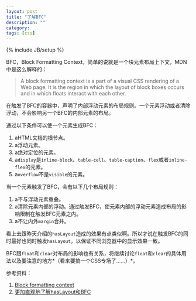 ```yaml
---
layout: post
title: "了解BFC"
description: ""
category: 
tags: [css]
---
```

{% include JB/setup %}

BFC，Block Formatting Context，简单的说就是一个块元素布局上下文，MDN中是这么解释的：

> A block formatting context is a part of a visual CSS rendering of a Web page. It is the region in which the layout of block boxes occurs and in which floats interact with each other.

在触发了BFC的容器中，声明了内部浮动元素的布局规则。一个元素浮动或者清除浮动，不会影响另一个BFC的内部元素的布局。

通过以下条件可以使一个元素生成BFC：

1. aHTML文档的根节点。
2. a浮动元素。
3. a绝对定位的元素。
4. a`display`是`inline-block`、`table-cell`、`table-caption`、`flex`或者`inline-flex`的元素。
5. a`overflow`不是`visible`的元素。

当一个元素触发了BFC，会有以下几个布局规则：

1. a不与浮动元素重叠。
2. a清除元素内部的浮动。通过触发BFC，使元素内部的浮动元素造成布局的影响限制在触发BFC元素之内。
3. a不让内外`margin`合并。

看上去跟昨天介绍的`hasLayout`造成的效果有点类似啊。所以才说在触发BFC的同时最好也同时触发`hasLayout`，以保证不同浏览器中的显示效果一致。

BFC跟`float`和`clear`对布局的影响也有关系，将继续讨论`float`和`clear`的具体用法以及要注意的地方*（看来要搞一个CSS专场了……）*。

参考资料：

1. [Block formatting context](https://developer.mozilla.org/en-US/docs/Web/CSS/block_formatting_context)
2. [更加直观地了解hasLayout和BFC](http://www.w3ctech.com/p/1101)
